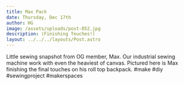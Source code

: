 ```yaml
---
title: Max Pack
date: Thursday, Dec 17th
author: HG
image: /assets/uploads/post-052.jpg
description: (Finishing Touches!)
layout: ../../../layouts/Post.astro
---
```


Little sewing snapshot from OG member, Max. Our industrial sewing machine work with even the heaviest of canvas. Pictured here is Max finishing the final touches on his roll top backpack. #make #diy #sewingproject #makerspaces
